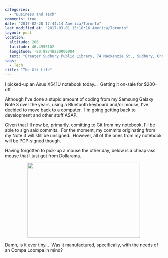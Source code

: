 ```yaml
---
categories:
  - "Business and Tech"
comments: true
date: "2017-02-28 17:44:14 America/Toronto"
last_modified_at: "2017-03-01 15:18:16 America/Toronto"
layout: post
location:
  altitude: 266
  latitude: 46.4955102
  longitude: -80.99748220000004
  text: "Greater Sudbury Public Library, 74 Mackenzie St., Sudbury, Ontario, P3C 4X8, Canada"
tags:
  - Tech
title: "The Git Life"
---
```


<p>
  I picked-up an Asus X541U notebook today&hellip;&nbsp; Getting it on-sale for $200-off.
</p>
<p>
  Although I've done a stupid amount of coding from my Samsung Galaxy Note 3 over the years, using a Bluetooth keyboard and/or mouse, I've decided to move back
  to a computer.&nbsp; I'm going getting back to development and other stuff ASAP.
</p>
<!--excerptBreak-->
<p>
  Given that I'll now be, primarily, comitting to Git from my notebook, I'll be able to sign said commits.&nbsp; For the moment, my commits originating from my
  Note 3 will still be unsigned.&nbsp; However, all of the ones from my notebook will be PGP-signed though.
</p>
<p>
  Having forgotten to pick-up a mouse the other day, below is a cheap-ass mouse that I just got from Dollarama.
</p>
<p>
  <a href="{{ site.uri.assets }}/blog/2017/02/28/the-git-life/2017-03-01_09-44-00_03-02.jpeg" target="_blank" title="">
    <img
      alt="" height="240" src="{{ site.uri.assets }}/blog/2017/02/28/the-git-life/2017-03-01_09-44-00_360x240.jpg"
      style="border: 0px; display: block; margin-left: auto; margin-right: auto;" width="360" />
  </a>
</p>
<p>
  Damn, is it ever tiny&hellip;&nbsp; Was it manufactured, specifically, with the needs of an Oompa Loompa in mind?
</p>
